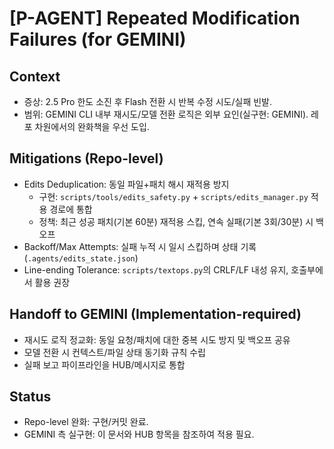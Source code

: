 # [P-AGENT] Repeated Modification Failures (for GEMINI)

## Context
- 증상: 2.5 Pro 한도 소진 후 Flash 전환 시 반복 수정 시도/실패 빈발.
- 범위: GEMINI CLI 내부 재시도/모델 전환 로직은 외부 요인(실구현: GEMINI). 레포 차원에서의 완화책을 우선 도입.

## Mitigations (Repo-level)
- Edits Deduplication: 동일 파일+패치 해시 재적용 방지
  - 구현: `scripts/tools/edits_safety.py` + `scripts/edits_manager.py` 적용 경로에 통합
  - 정책: 최근 성공 패치(기본 60분) 재적용 스킵, 연속 실패(기본 3회/30분) 시 백오프
- Backoff/Max Attempts: 실패 누적 시 일시 스킵하며 상태 기록(`.agents/edits_state.json`)
- Line-ending Tolerance: `scripts/textops.py`의 CRLF/LF 내성 유지, 호출부에서 활용 권장

## Handoff to GEMINI (Implementation-required)
- 재시도 로직 정교화: 동일 요청/패치에 대한 중복 시도 방지 및 백오프 공유
- 모델 전환 시 컨텍스트/파일 상태 동기화 규칙 수립
- 실패 보고 파이프라인을 HUB/메시지로 통합

## Status
- Repo-level 완화: 구현/커밋 완료.
- GEMINI 측 실구현: 이 문서와 HUB 항목을 참조하여 적용 필요.

